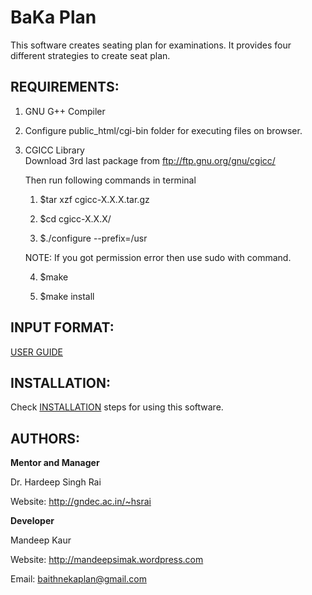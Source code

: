 BaKa Plan
============

This software creates seating plan for examinations. It provides four different
strategies to create seat plan.

REQUIREMENTS:
----------------------------
1) GNU G++ Compiler

2) Configure public_html/cgi-bin folder for executing files on browser.

3) CGICC Library<br>
    Download 3rd last package from ftp://ftp.gnu.org/gnu/cgicc/<br>
    
    Then run following commands in terminal
    
    1) $tar xzf cgicc-X.X.X.tar.gz 
    
    2) $cd cgicc-X.X.X/ 
  
    3) $./configure --prefix=/usr 
    
    NOTE: If you got permission error then use sudo with command.
    
    4) $make
    
    5) $make install

INPUT FORMAT:
----------------------------
[USER GUIDE](https://github.com/GreatDevelopers/bakaplan/blob/master/USER%20GUIDE)

INSTALLATION:
----------------------------
Check [INSTALLATION](https://github.com/GreatDevelopers/bakaplan/blob/master/INSTALLATION) steps for using this software.

AUTHORS:
----------------------------
<b>Mentor and Manager</b>

Dr. Hardeep Singh Rai

Website: http://gndec.ac.in/~hsrai

<b>Developer</b>

Mandeep Kaur

Website: http://mandeepsimak.wordpress.com

Email: baithnekaplan@gmail.com
